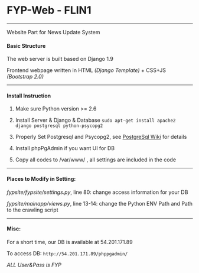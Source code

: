 # FYP-Web - FLIN1
---
Website Part for News Update System

#### Basic Structure

The web server is built based on Django 1.9

Frontend webpage written in HTML *(Django Template)* + CSS+JS *(Bootstrap 2.0)*

---
#### Install Instruction

1. Make sure Python version >= 2.6

2. Install Server & Django & Database
`sudo apt-get install apache2 django postgresql python-psycopg2`

3. Properly Set Postgresql and Psycopg2, see [PostgreSql Wiki](https://wiki.debian.org/PostgreSql) for details

4. Install phpPgAdmin if you want UI for DB

5. Copy all codes to /var/www/ , all settings are included in the code

---
#### Places to Modify in Setting:

*fypsite/fypsite/settings.py*, line 80: change access information for your DB

*fypsite/mainapp/views.py*, line 13-14: change the Python ENV Path and Path to the crawling script

---
#### Misc:

For a short time, our DB is available at 54.201.171.89

To access DB: `http://54.201.171.89/phppgadmin/`

*ALL User&Pass is FYP*